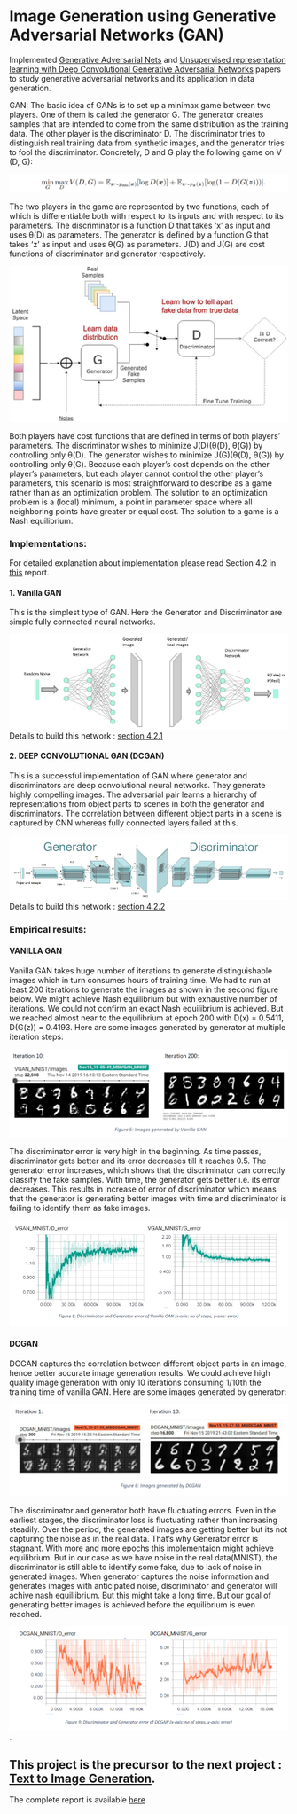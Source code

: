 # Image Generation using Generative Adversarial Networks (GAN)

Implemented [Generative Adversarial Nets](https://arxiv.org/pdf/1406.2661.pdf) and [Unsupervised representation learning
with Deep Convolutional Generative Adversarial Networks](https://arxiv.org/pdf/1511.06434.pdf) papers to study generative adversarial networks and its application in data generation. 

GAN:
The basic idea of GANs is to set up a minimax game between two players. One of them is called the generator G. The
generator creates samples that are intended to come from the same distribution as the training data. The other player
is the discriminator D. The discriminator tries to distinguish real training data from synthetic images, and the generator
tries to fool the discriminator. Concretely, D and G play the following game on V (D, G):

![](images/minimax_desc_gen.png)

The two players in the game are represented by two functions, each of which is differentiable both with respect to its
inputs and with respect to its parameters. The discriminator is a function D that takes ‘x’ as input and uses θ(D) as
parameters. The generator is defined by a function G that takes ‘z’ as input and uses θ(G) as parameters. J(D) and J(G) are
cost functions of discriminator and generator respectively.

![](images/architecture.jpg)

Both players have cost functions that are defined in terms of both players’ parameters. The discriminator wishes to
minimize J(D)(θ(D), θ(G)) by controlling only θ(D). The generator wishes to minimize J(G)(θ(D), θ(G)) by controlling only θ(G).
Because each player’s cost depends on the other player’s parameters, but each player cannot control the other player’s
parameters, this scenario is most straightforward to describe as a game rather than as an optimization problem. The
solution to an optimization problem is a (local) minimum, a point in parameter space where all neighboring points have
greater or equal cost. The solution to a game is a Nash equilibrium.

### Implementations:
For detailed explanation about implementation please read Section 4.2 in [this](https://github.com/Pooja-Shanbhag/GAN-Text2ImageSynthesis-ReverseOCR/blob/master/Text%20to%20Image%20Synthesis%20using%20GAN%20Final%20Report.pdf) report.

#### 1. Vanilla GAN
This is the simplest type of GAN. Here the Generator and Discriminator are simple fully connected neural networks.

![](images/VanillaGan.JPG)
Details to build this network : [section 4.2.1](https://github.com/Pooja-Shanbhag/GAN-Text2ImageSynthesis-ReverseOCR/blob/master/Text%20to%20Image%20Synthesis%20using%20GAN%20Final%20Report.pdf)


#### 2. DEEP CONVOLUTIONAL GAN (DCGAN)
This is a successful implementation of GAN where generator and discriminators are deep convolutional neural
networks. They generate highly compelling images. The adversarial pair learns a hierarchy of representations from
object parts to scenes in both the generator and discriminators. The correlation between different object parts in a
scene is captured by CNN whereas fully connected layers failed at this.

![](images/DCGAN.png)
Details to build this network : [section 4.2.2](https://github.com/Pooja-Shanbhag/GAN-Text2ImageSynthesis-ReverseOCR/blob/master/Text%20to%20Image%20Synthesis%20using%20GAN%20Final%20Report.pdf)

### Empirical results:
#### VANILLA GAN

Vanilla GAN takes huge number of iterations to generate distinguishable images which in turn consumes hours of
training time. We had to run at least 200 iterations to generate the images as shown in the second figure below. We
might achieve Nash equilibrium but with exhaustive number of iterations. We could not confirm an exact Nash
equilibrium is achieved. But we reached almost near to the equilibrium at epoch 200 with D(x) = 0.5411, D(G(z)) =
0.4193.
Here are some images generated by generator at multiple iteration steps:

![](images/VanillaGAN_gen_results.png)

The discriminator error is very high in the beginning. As time passes, discriminator gets better and its error decreases
till it reaches 0.5. The generator error increases, which shows that the discriminator can correctly classify the fake
samples.
With time, the generator gets better i.e. its error decreases. This results in increase of error of discriminator which
means that the generator is generating better images with time and discriminator is failing to identify them as fake
images.

![](images/VanillaGAN_error.png)



#### DCGAN

DCGAN captures the correlation between different object parts in an image, hence better accurate image generation
results. We could achieve high quality image generation with only 10 iterations consuming 1/10th the training time of
vanilla GAN.
Here are some images generated by generator:

![](images/DCGAN_gen_results.png)

The discriminator and generator both have fluctuating errors. Even in the earliest stages, the discriminator loss is
fluctuating rather than increasing steadily. Over the period, the generated images are getting better but its not
capturing the noise as in the real data. That’s why Generator error is stagnant. With more and more epochs this
implementaion might achieve equilibrium. But in our case as we have noise in the real data(MNIST), the discriminator
is still able to identify some fake, due to lack of noise in generated images. When generator captures the noise
information and generates images with anticipated noise, discriminator and generator will achive nash equillibrium.
But this might take a long time. But our goal of generating better images is achieved before the equilibrium is even
reached.

![](images/DCGAN_error.png).


## This project is the precursor to the next project : [Text to Image Generation](https://github.com/Pooja-Shanbhag/GAN-Text2ImageSynthesis-ReverseOCR).
The complete report is available [here](https://github.com/Pooja-Shanbhag/GAN-Text2ImageSynthesis-ReverseOCR/blob/master/Text%20to%20Image%20Synthesis%20using%20GAN%20Final%20Report.pdf)
